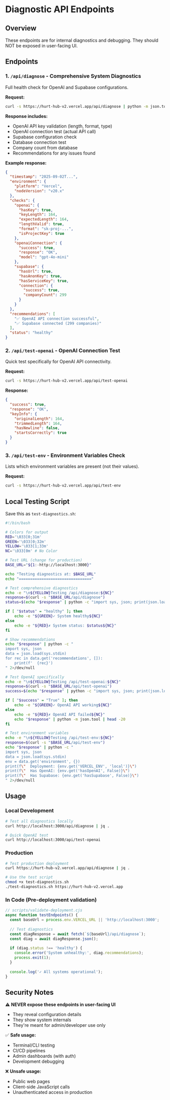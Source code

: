 # Diagnostic API Endpoints

## Overview
These endpoints are for internal diagnostics and debugging. They should NOT be exposed in user-facing UI.

## Endpoints

### 1. `/api/diagnose` - Comprehensive System Diagnostics
Full health check for OpenAI and Supabase configurations.

**Request:**
```bash
curl -s https://hurt-hub-v2.vercel.app/api/diagnose | python -m json.tool
```

**Response includes:**
- OpenAI API key validation (length, format, type)
- OpenAI connection test (actual API call)
- Supabase configuration check
- Database connection test
- Company count from database
- Recommendations for any issues found

**Example response:**
```json
{
  "timestamp": "2025-09-02T...",
  "environment": {
    "platform": "Vercel",
    "nodeVersion": "v20.x"
  },
  "checks": {
    "openai": {
      "hasKey": true,
      "keyLength": 164,
      "expectedLength": 164,
      "lengthValid": true,
      "format": "sk-proj-...",
      "isProjectKey": true
    },
    "openaiConnection": {
      "success": true,
      "response": "OK",
      "model": "gpt-4o-mini"
    },
    "supabase": {
      "hasUrl": true,
      "hasAnonKey": true,
      "hasServiceKey": true,
      "connection": {
        "success": true,
        "companyCount": 299
      }
    }
  },
  "recommendations": [
    "✅ OpenAI API connection successful",
    "✅ Supabase connected (299 companies)"
  ],
  "status": "healthy"
}
```

### 2. `/api/test-openai` - OpenAI Connection Test
Quick test specifically for OpenAI API connectivity.

**Request:**
```bash
curl -s https://hurt-hub-v2.vercel.app/api/test-openai
```

**Response:**
```json
{
  "success": true,
  "response": "OK",
  "keyInfo": {
    "originalLength": 164,
    "trimmedLength": 164,
    "hasNewline": false,
    "startsCorrectly": true
  }
}
```

### 3. `/api/test-env` - Environment Variables Check
Lists which environment variables are present (not their values).

**Request:**
```bash
curl -s https://hurt-hub-v2.vercel.app/api/test-env
```

## Local Testing Script

Save this as `test-diagnostics.sh`:
```bash
#!/bin/bash

# Colors for output
RED='\033[0;31m'
GREEN='\033[0;32m'
YELLOW='\033[1;33m'
NC='\033[0m' # No Color

# Test URL (change for production)
BASE_URL="${1:-http://localhost:3000}"

echo "Testing diagnostics at: $BASE_URL"
echo "================================"

# Test comprehensive diagnostics
echo -e "\n${YELLOW}Testing /api/diagnose:${NC}"
response=$(curl -s "$BASE_URL/api/diagnose")
status=$(echo "$response" | python -c "import sys, json; print(json.load(sys.stdin).get('status', 'unknown'))" 2>/dev/null)

if [ "$status" = "healthy" ]; then
    echo -e "${GREEN}✓ System healthy${NC}"
else
    echo -e "${RED}✗ System status: $status${NC}"
fi

# Show recommendations
echo "$response" | python -c "
import sys, json
data = json.load(sys.stdin)
for rec in data.get('recommendations', []):
    print(f'  {rec}')
" 2>/dev/null

# Test OpenAI specifically
echo -e "\n${YELLOW}Testing /api/test-openai:${NC}"
response=$(curl -s "$BASE_URL/api/test-openai")
success=$(echo "$response" | python -c "import sys, json; print(json.load(sys.stdin).get('success', False))" 2>/dev/null)

if [ "$success" = "True" ]; then
    echo -e "${GREEN}✓ OpenAI API working${NC}"
else
    echo -e "${RED}✗ OpenAI API failed${NC}"
    echo "$response" | python -m json.tool | head -20
fi

# Test environment variables
echo -e "\n${YELLOW}Testing /api/test-env:${NC}"
response=$(curl -s "$BASE_URL/api/test-env")
echo "$response" | python -c "
import sys, json
data = json.load(sys.stdin)
env = data.get('environment', {})
print(f\"  Deployment: {env.get('VERCEL_ENV', 'local')}\")
print(f\"  Has OpenAI: {env.get('hasOpenAI', False)}\")
print(f\"  Has Supabase: {env.get('hasSupabase', False)}\")
" 2>/dev/null
```

## Usage

### Local Development
```bash
# Test all diagnostics locally
curl http://localhost:3000/api/diagnose | jq .

# Quick OpenAI test
curl http://localhost:3000/api/test-openai
```

### Production
```bash
# Test production deployment
curl https://hurt-hub-v2.vercel.app/api/diagnose | jq .

# Use the test script
chmod +x test-diagnostics.sh
./test-diagnostics.sh https://hurt-hub-v2.vercel.app
```

### In Code (Pre-deployment validation)
```javascript
// scripts/validate-deployment.cjs
async function testEndpoints() {
  const baseUrl = process.env.VERCEL_URL || 'http://localhost:3000';
  
  // Test diagnostics
  const diagResponse = await fetch(`${baseUrl}/api/diagnose`);
  const diag = await diagResponse.json();
  
  if (diag.status !== 'healthy') {
    console.error('System unhealthy:', diag.recommendations);
    process.exit(1);
  }
  
  console.log('✓ All systems operational');
}
```

## Security Notes

⚠️ **NEVER expose these endpoints in user-facing UI**
- They reveal configuration details
- They show system internals
- They're meant for admin/developer use only

✅ **Safe usage:**
- Terminal/CLI testing
- CI/CD pipelines
- Admin dashboards (with auth)
- Development debugging

❌ **Unsafe usage:**
- Public web pages
- Client-side JavaScript calls
- Unauthenticated access in production